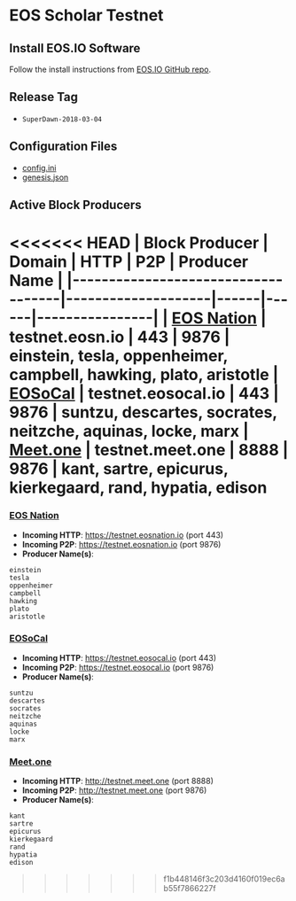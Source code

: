 # EOS Scholar Testnet

## Install EOS.IO Software

Follow the install instructions from [EOS.IO GitHub repo](https://github.com/EOSIO/eos).

## Release Tag

- `SuperDawn-2018-03-04`

## Configuration Files

- [config.ini](eos/data-dir/config.ini)
- [genesis.json](eos/genesis.json)

## Active Block Producers

<<<<<<< HEAD
| Block Producer                     | Domain             | HTTP | P2P  | Producer Name  |
|------------------------------------|--------------------|------|------|----------------|
| [EOS Nation](https://eosnation.io) | testnet.eosn.io    | 443  | 9876 | einstein, tesla, oppenheimer, campbell, hawking, plato, aristotle
| [EOSoCal](https://eosocal.io)      | testnet.eosocal.io | 443  | 9876 | suntzu, descartes, socrates, neitzche, aquinas, locke, marx
| [Meet.one](https://meet.one/en)    | testnet.meet.one   | 8888 | 9876 | kant, sartre, epicurus, kierkegaard, rand, hypatia, edison
=======
### [EOS Nation](https://eosnation.io)

- **Incoming HTTP**: https://testnet.eosnation.io (port 443)
- **Incoming P2P**: https://testnet.eosnation.io (port 9876)
- **Producer Name(s)**:

```
einstein
tesla
oppenheimer
campbell
hawking
plato
aristotle
```

### [EOSoCal](https://eosocal.io)

- **Incoming HTTP**: https://testnet.eosocal.io (port 443)
- **Incoming P2P**: https://testnet.eosocal.io (port 9876)
- **Producer Name(s)**:

```
suntzu
descartes
socrates
neitzche
aquinas
locke
marx
```

### [Meet.one](https://meet.one/en/)

- **Incoming HTTP**: http://testnet.meet.one (port 8888)
- **Incoming P2P**: http://testnet.meet.one (port 9876)
- **Producer Name(s)**:

```
kant
sartre
epicurus
kierkegaard
rand
hypatia
edison
```
>>>>>>> f1b448146f3c203d4160f019ec6ab55f7866227f
